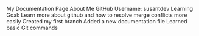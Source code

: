 My Documentation Page
About Me
GitHub Username: susantdev
Learning Goal: Learn more about github and how to resolve merge conflicts more easily
 Created my first branch
 Added a new documentation file
 Learned basic Git commands